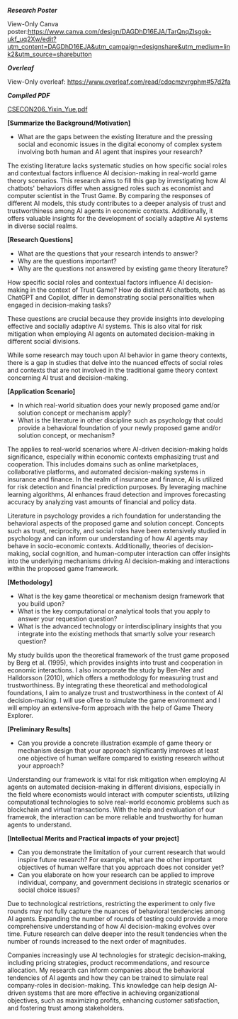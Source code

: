 ***Research Poster***

View-Only Canva poster:https://www.canva.com/design/DAGDhD16EJA/TarQnqZIsgok-ukf_uq2Xw/edit?utm_content=DAGDhD16EJA&utm_campaign=designshare&utm_medium=link2&utm_source=sharebutton

***Overleaf***

View-Only overleaf: https://www.overleaf.com/read/cdqcmzvrgphm#57d2fa

***Compiled PDF***

[CSECON206_Yixin_Yue.pdf](https://github.com/Rising-Stars-by-Sunshine/Yixin_Yue/files/15140567/CSECON206_Yixin_Yue.pdf)


**[Summarize the Background/Motivation]**
- What are the gaps between the existing literature and the pressing social and economic issues in the digital economy of complex system involving both human and AI agent that inspires your research?

The existing literature lacks systematic studies on how specific social roles and contextual factors influence AI decision-making in real-world game theory scenarios. This research aims to fill this gap by investigating how AI chatbots' behaviors differ when assigned roles such as economist and computer scientist in the Trust Game. By comparing the responses of different AI models, this study contributes to a deeper analysis of trust and trustworthiness among AI agents in economic contexts. Additionally, it offers valuable insights for the development of socially adaptive AI systems in diverse social realms.

**[Research Questions]**
- What are the questions that your research intends to answer?
- Why are the questions important?
- Why are the questions not answered by existing game theory literature?

How specific social roles and contextual factors influence AI decision-making in the context of Trust Game? How do distinct AI chatbots, such as ChatGPT and Copilot, differ in demonstrating social personalities when engaged in decision-making tasks?

These questions are crucial because they provide insights into developing effective and socially adaptive AI systems. This is also vital for risk mitigation when employing AI agents on automated decision-making in different social divisions.

While some research may touch upon AI behavior in game theory contexts, there is a gap in studies that delve into the nuanced effects of social roles and contexts that are not involved in the traditional game theory context concerning AI trust and decision-making.

**[Application Scenario]**
- In which real-world situation does your newly proposed game and/or solution concept or mechanism apply?
- What is the literature in other discipline such as psychology that could provide a behavioral foundation of your newly proposed game and/or solution concept, or mechanism?

The applies to real-world scenarios where AI-driven decision-making holds significance, especially within economic contexts emphasizing trust and cooperation. This includes domains such as online marketplaces, collaborative platforms, and automated decision-making systems in insurance and finance. In the realm of insurance and finance, AI is utilized for risk detection and financial prediction purposes. By leveraging machine learning algorithms, AI enhances fraud detection and improves forecasting accuracy by analyzing vast amounts of financial and policy data.  

Literature in psychology provides a rich foundation for understanding the behavioral aspects of the proposed game and solution concept. Concepts such as trust, reciprocity, and social roles have been extensively studied in psychology and can inform our understanding of how AI agents may behave in socio-economic contexts. Additionally, theories of decision-making, social cognition, and human-computer interaction can offer insights into the underlying mechanisms driving AI decision-making and interactions within the proposed game framework.

**[Methodology]**
- What is the key game theoretical or mechanism design framework that you build upon?
- What is the key computational or analytical tools that you apply to answer your requestion question?
- What is the advanced technology or interdisciplinary insights that you integrate into the existing methods that smartly solve your research question? 

My study builds upon the theoretical framework of the trust game proposed by Berg et al. (1995), which provides insights into trust and cooperation in economic interactions. I also incorporate the study by Ben-Ner and Halldorsson (2010), which offers a methodology for measuring trust and trustworthiness. By integrating these theoretical and methodological foundations, I aim to analyze trust and trustworthiness in the context of AI decision-making.
I will use oTree to simulate the game environment and I will employ an extensive-form approach with the help of Game Theory Explorer.


**[Preliminary Results]**
- Can you provide a concrete illustration example of game theory or mechanism design that your approach significantly improves at least one objective of human welfare compared to existing research without your approach? 

Understanding our framework is vital for risk mitigation when employing AI agents on automated decision-making in different divisions, especially in the field where economists would interact with computer scientists, utilizing computational technologies to solve real-world economic problems such as blockchain and virtual transactions. With the help and evaluation of our framewok, the interaction can be more reliable and trustworthy for human agents to understand.

**[Intellectual Merits and Practical impacts of your project]**
- Can you demonstrate the limitation of your current research that would inspire future research? For example, what are the other important objectives of human welfare that you approach does not consider yet? 
- Can you elaborate on how your research can be applied to improve individual, company, and government decisions in strategic scenarios or social choice issues?

Due to technological restrictions, restricting the experiment to only five rounds may not fully capture the nuances of behavioral tendencies among AI agents. Expanding the number of rounds of testing could provide a more comprehensive understanding of how AI decision-making evolves over time. Future research can delve deeper into the result tendencies when the number of rounds increased to the next order of magnitudes.

Companies increasingly use AI technologies for strategic decision-making, including pricing strategies, product recommendations, and resource allocation. My research can inform companies about the behavioral tendencies of AI agents and how they can be trained to simulate real company-roles in decision-making. This knowledge can help design AI-driven systems that are more effective in achieving organizational objectives, such as maximizing profits, enhancing customer satisfaction, and fostering trust among stakeholders.
